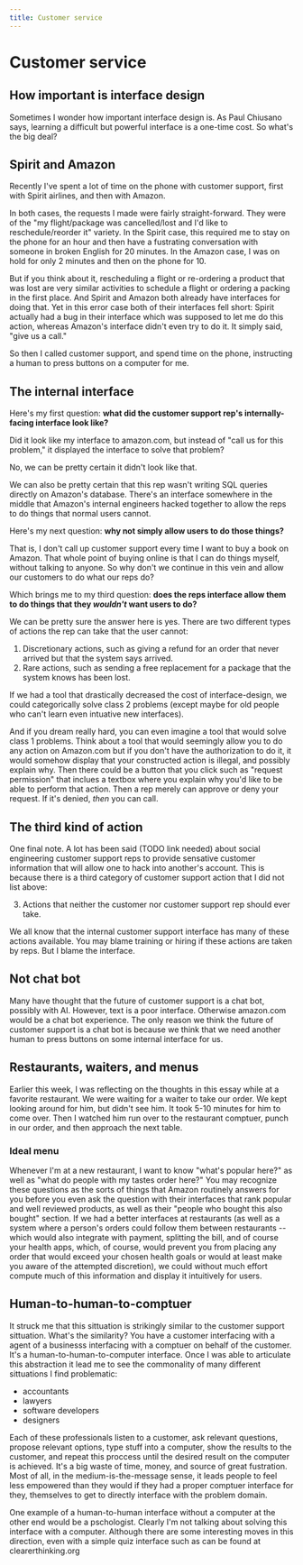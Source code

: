 ```yaml
---
title: Customer service
---
```


# Customer service

## How important is interface design

Sometimes I wonder how important interface design is. As Paul Chiusano says, learning a difficult but powerful interface is a one-time cost. So what's the big deal?

## Spirit and Amazon

Recently I've spent a lot of time on the phone with customer support, first with Spirit airlines, and then with Amazon.

In both cases, the requests I made were fairly straight-forward. They were of the "my flight/package was cancelled/lost and I'd like to reschedule/reorder it" variety. In the Spirit case, this required me to stay on the phone for an hour and then have a fustrating conversation with someone in broken English for 20 minutes. In the Amazon case, I was on hold for only 2 minutes and then on the phone for 10.

But if you think about it, rescheduling a flight or re-ordering a product that was lost are very similar activities to schedule a flight or ordering a packing in the first place. And Spirit and Amazon both already have interfaces for doing that. Yet in this error case both of their interfaces fell short: Spirit actually had a bug in their interface which was supposed to let me do this action, whereas Amazon's interface didn't even try to do it. It simply said, "give us a call."

So then I called customer support, and spend time on the phone, instructing a human to press buttons on a computer for me. 

## The internal interface

Here's my first question: **what did the customer support rep's internally-facing interface look like?**

Did it look like my interface to amazon.com, but instead of "call us for this problem," it displayed the interface to solve that problem? 

No, we can be pretty certain it didn't look like that.

We can also be pretty certain that this rep wasn't writing SQL queries directly on Amazon's database. There's an interface somewhere in the middle that Amazon's internal engineers hacked together to allow the reps to do things that normal users cannot.

Here's my next question: **why not simply allow users to do those things?**

That is, I don't call up customer support every time I want to buy a book on Amazon. That whole point of buying online is that I can do things myself, without talking to anyone. So why don't we continue in this vein and allow our customers to do what our reps do?

Which brings me to my third question: **does the reps interface allow them to do things that they _wouldn't_ want users to do?**

We can be pretty sure the answer here is yes. There are two different types of actions the rep can take that the user cannot:

1. Discretionary actions, such as giving a refund for an order that never arrived but that the system says arrived.
2. Rare actions, such as sending a free replacement for a package that the system knows has been lost.

If we had a tool that drastically decreased the cost of interface-design, we could categorically solve class 2 problems (except maybe for old people who can't learn even intuative new interfaces).

And if you dream really hard, you can even imagine a tool that would solve class 1 problems. Think about a tool that would seemingly allow you to do any action on Amazon.com but if you don't have the authorization to do it, it would somehow display that your constructed action is illegal, and possibly explain why. Then there could be a button that you click such as "request permission" that inclues a textbox where you explain why you'd like to be able to perform that action. Then a rep merely can approve or deny your request. If it's denied, *then* you can call.

## The third kind of action

One final note. A lot has been said (TODO link needed) about social engineering customer support reps to provide sensative customer information that will allow one to hack into another's account. This is because there is a third category of customer support action that I did not list above:

3. Actions that neither the customer nor customer support rep should ever take.

We all know that the internal customer support interface has many of these actions available. You may blame training or hiring if these actions are taken by reps. But I blame the interface. 

## Not chat bot

Many have thought that the future of customer support is a chat bot, possibly with AI. However, text is a poor interface. Otherwise amazon.com would be a chat bot experience. The only reason we think the future of customer support is a chat bot is because we think that we need another human to press buttons on some internal interface for us.

## Restaurants, waiters, and menus

Earlier this week, I was reflecting on the thoughts in this essay while at a favorite restaurant. We were waiting for a waiter to take our order. We kept looking around for him, but didn't see him. It took 5-10 minutes for him to come over. Then I watched him run over to the restaurant comptuer, punch in our order, and then approach the next table. 

### Ideal menu

Whenever I'm at a new restaurant, I want to know "what's popular here?" as well as "what do people with my tastes order here?" You may recognize these questions as the sorts of things that Amazon routinely answers for you before you even ask the question with their interfaces that rank popular and well reviewed products, as well as their "people who bought this also bought" section. If we had a better interfaces at restaurants (as well as a system where a person's orders could follow them between restaurants -- which would also integrate with payment, splitting the bill, and of course your health apps, which, of course, would prevent you from placing any order that would exceed your chosen health goals or would at least make you aware of the attempted discretion), we could without much effort compute much of this information and display it intuitively for users. 

## Human-to-human-to-comptuer

It struck me that this sittuation is strikingly similar to the customer support sittuation. What's the similarity? You have a customer interfacing with a agent of a businesss interfacing with a comptuer on behalf of the customer. It's a human-to-human-to-computer interface. Once I was able to articulate this abstraction it lead me to see the commonality of many different sittuations I find problematic:

* accountants
* lawyers
* software developers
* designers

Each of these professionals listen to a customer, ask relevant questions, propose relevant options, type stuff into a computer, show the results to the customer, and repeat this proccess until the desired result on the computer is achieved. It's a big waste of time, money, and source of great fustration. Most of all, in the medium-is-the-message sense, it leads people to feel less empowered than they would if they had a proper comptuer interface for they, themselves to get to directly interface with the problem domain.

One example of a human-to-human interface without a computer at the other end would be a pschologist. Clearly I'm not talking about solving this interface with a computer. Although there are some interesting moves in this direction, even with a simple quiz interface such as can be found at clearerthinking.org
